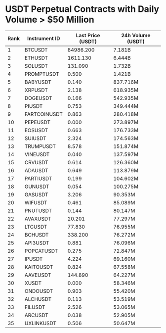 # USDT Perpetual Contracts with Daily Volume > $50 Million

| Rank | Instrument ID | Last Price (USDT) | 24h Volume (USDT) |
|------|---------------|-------------------|-------------------|
| 1 | BTCUSDT | 84986.200 | 7.181B |
| 2 | ETHUSDT | 1611.130 | 6.444B |
| 3 | SOLUSDT | 131.090 | 1.732B |
| 4 | PROMPTUSDT | 0.500 | 1.421B |
| 5 | BABYUSDT | 0.140 | 837.716M |
| 6 | XRPUSDT | 2.138 | 618.935M |
| 7 | DOGEUSDT | 0.166 | 542.935M |
| 8 | PIUSDT | 0.753 | 349.444M |
| 9 | FARTCOINUSDT | 0.863 | 280.418M |
| 10 | PEPEUSDT | 0.000 | 273.897M |
| 11 | EOSUSDT | 0.663 | 176.733M |
| 12 | SUIUSDT | 2.324 | 174.563M |
| 13 | TRUMPUSDT | 8.578 | 151.874M |
| 14 | VINEUSDT | 0.040 | 137.597M |
| 15 | CRVUSDT | 0.614 | 126.360M |
| 16 | ADAUSDT | 0.649 | 113.879M |
| 17 | PARTIUSDT | 0.199 | 104.602M |
| 18 | GUNUSDT | 0.054 | 100.275M |
| 19 | GASUSDT | 3.206 | 90.353M |
| 20 | WIFUSDT | 0.461 | 85.089M |
| 21 | PNUTUSDT | 0.144 | 80.147M |
| 22 | AVAXUSDT | 20.201 | 77.297M |
| 23 | LTCUSDT | 77.830 | 76.955M |
| 24 | BCHUSDT | 338.200 | 76.272M |
| 25 | API3USDT | 0.881 | 76.096M |
| 26 | POPCATUSDT | 0.275 | 72.847M |
| 27 | IPUSDT | 4.224 | 69.160M |
| 28 | KAITOUSDT | 0.824 | 67.558M |
| 29 | AAVEUSDT | 144.890 | 64.227M |
| 30 | XUSDT | 0.000 | 58.346M |
| 31 | ONDOUSDT | 0.903 | 55.420M |
| 32 | ALCHUSDT | 0.113 | 53.519M |
| 33 | FILUSDT | 2.526 | 53.065M |
| 34 | ARCUSDT | 0.038 | 52.905M |
| 35 | UXLINKUSDT | 0.506 | 50.647M |
